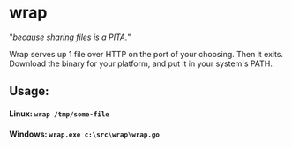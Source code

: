 # wrap

"_because sharing files is a PITA._"

Wrap serves up 1 file over HTTP on the port of your choosing. Then it exits.
Download the binary for your platform, and put it in your system's PATH.

## Usage:

#### Linux: `wrap /tmp/some-file`

#### Windows: `wrap.exe c:\src\wrap\wrap.go`
